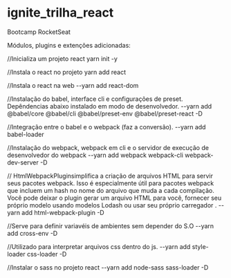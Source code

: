 # ignite_trilha_react
Bootcamp RocketSeat

Módulos, plugins e extenções adicionadas:

//Inicializa um projeto react
yarn init -y

//Instala o react no projeto
yarn add react 

//Instala o react na web
--yarn add react-dom


//Instalação do babel, interface cli e configurações de preset. Depêndencias abaixo instalado em modo de desenvolvedor.
--yarn add @babel/core @babel/cli @babel/preset-env @babel/preset-react -D

//Integração entre o babel e o webpack (faz a conversão).
--yarn add babel-loader


//Instalação do webpack, webpack em cli e o servidor de execução de desenvolvedor do webpack
--yarn add webpack webpack-cli webpack-dev-server -D


// HtmlWebpackPluginsimplifica a criação de arquivos HTML para servir seus pacotes webpack. Isso é especialmente útil para pacotes webpack que incluem um hash no nome do arquivo que muda a cada compilação. Você pode deixar o plugin gerar um arquivo HTML para você, fornecer seu próprio modelo usando modelos Lodash ou usar seu próprio carregador .
--yarn add html-webpack-plugin -D

//Serve para definir variavéis de ambientes sem depender do S.O
--yarn add cross-env -D

//Utilizado para interpretar arquivos css dentro do js.
--yarn add style-loader css-loader -D

//Instalar o sass no projeto react
--yarn add node-sass sass-loader -D